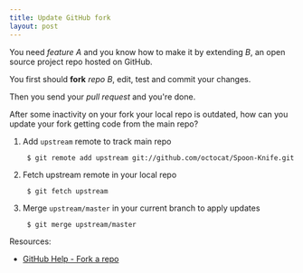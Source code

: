 ```yaml
---
title: Update GitHub fork
layout: post
---
```


You need *feature A* and you know how to make it by extending *B*, an open
source project repo hosted on GitHub.

You first should **fork** *repo B*, edit, test and commit your changes.

Then you send your *pull request* and you're done.

After some inactivity on your fork your local repo is outdated, how can you
update your fork getting code from the main repo?

1. Add `upstream` remote to track main repo

        $ git remote add upstream git://github.com/octocat/Spoon-Knife.git

1. Fetch upstream remote in your local repo

        $ git fetch upstream

1. Merge `upstream/master` in your current branch to apply updates

        $ git merge upstream/master

Resources:

* [GitHub Help - Fork a repo](http://help.github.com/fork-a-repo/)
